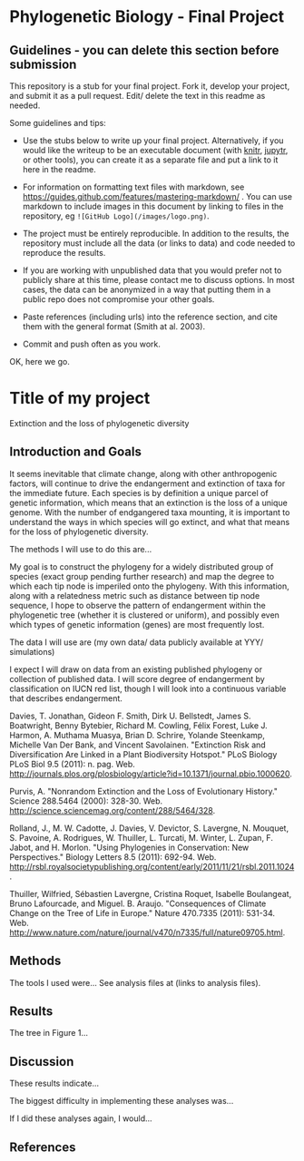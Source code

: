 # Phylogenetic Biology - Final Project

## Guidelines - you can delete this section before submission

This repository is a stub for your final project. Fork it, develop your project, and submit it as a pull request. Edit/ delete the text in this readme as needed.

Some guidelines and tips:

- Use the stubs below to write up your final project. Alternatively, if you would like the writeup to be an executable document (with [knitr](http://yihui.name/knitr/), [jupytr](http://jupyter.org/), or other tools), you can create it as a separate file and put a link to it here in the readme.

- For information on formatting text files with markdown, see https://guides.github.com/features/mastering-markdown/ . You can use markdown to include images in this document by linking to files in the repository, eg `![GitHub Logo](/images/logo.png)`.

- The project must be entirely reproducible. In addition to the results, the repository must include all the data (or links to data) and code needed to reproduce the results.

- If you are working with unpublished data that you would prefer not to publicly share at this time, please contact me to discuss options. In most cases, the data can be anonymized in a way that putting them in a public repo does not compromise your other goals.

- Paste references (including urls) into the reference section, and cite them with the general format (Smith at al. 2003).

- Commit and push often as you work.

OK, here we go.

# Title of my project
Extinction and the loss of phylogenetic diversity

## Introduction and Goals

It seems inevitable that climate change, along with other anthropogenic factors, will continue to drive the endangerment and extinction of taxa for the immediate future. Each species is by definition a unique parcel of genetic information, which means that an extinction is the loss of a unique genome. With the number of endgangered taxa mounting, it is important to understand the ways in which species will go extinct, and what that means for the loss of phylogenetic diversity. 

The methods I will use to do this are...

My goal is to construct the phylogeny for a widely distributed group of species (exact group pending further research) and map the degree to which each tip node is imperiled onto the phylogeny. With this information, along with a relatedness metric such as  distance between tip node sequence, I hope to observe the pattern of endangerment within the phylogenetic tree (whether it is clustered or uniform), and possibly even which types of genetic information (genes) are most frequently lost. 



The data I will use are (my own data/ data publicly available at YYY/ simulations)

I expect I will draw on data from an existing published phylogeny or collection of published data. I will score degree of endangerment by classification on IUCN red list, though I will look into a continuous variable that describes endangerment. 

Davies, T. Jonathan, Gideon F. Smith, Dirk U. Bellstedt, James S. Boatwright, Benny Bytebier, Richard M. Cowling, Félix Forest, Luke J. Harmon, A. Muthama Muasya, Brian D. Schrire, Yolande Steenkamp, Michelle Van Der Bank, and Vincent Savolainen. "Extinction Risk and Diversification Are Linked in a Plant Biodiversity Hotspot." PLoS Biology PLoS Biol 9.5 (2011): n. pag. Web. <http://journals.plos.org/plosbiology/article?id=10.1371/journal.pbio.1000620>.

Purvis, A. "Nonrandom Extinction and the Loss of Evolutionary History." Science 288.5464 (2000): 328-30. Web. <http://science.sciencemag.org/content/288/5464/328>.

Rolland, J., M. W. Cadotte, J. Davies, V. Devictor, S. Lavergne, N. Mouquet, S. Pavoine, A. Rodrigues, W. Thuiller, L. Turcati, M. Winter, L. Zupan, F. Jabot, and H. Morlon. "Using Phylogenies in Conservation: New Perspectives." Biology Letters 8.5 (2011): 692-94. Web. <http://rsbl.royalsocietypublishing.org/content/early/2011/11/21/rsbl.2011.1024>.

Thuiller, Wilfried, Sébastien Lavergne, Cristina Roquet, Isabelle Boulangeat, Bruno Lafourcade, and Miguel. B. Araujo. "Consequences of Climate Change on the Tree of Life in Europe." Nature 470.7335 (2011): 531-34. Web. <http://www.nature.com/nature/journal/v470/n7335/full/nature09705.html>.

## Methods

The tools I used were... See analysis files at (links to analysis files).

## Results

The tree in Figure 1...

## Discussion

These results indicate...

The biggest difficulty in implementing these analyses was...

If I did these analyses again, I would...

## References


